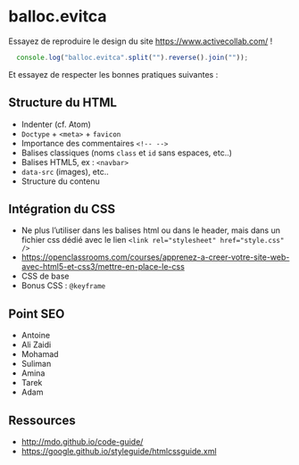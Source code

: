 # balloc.evitca

Essayez de reproduire le design du site <https://www.activecollab.com/> !

```javascript
  console.log("balloc.evitca".split("").reverse().join(""));
```

Et essayez de respecter les bonnes pratiques suivantes :

## Structure du HTML

- Indenter (cf. Atom)
- `Doctype` + `<meta>` + `favicon`
- Importance des commentaires `<!-- -->`
- Balises classiques (noms `class` et `id` sans espaces, etc..)
- Balises HTML5, ex : `<navbar>`
- `data-src` (images), etc..
- Structure du contenu

## Intégration du CSS

- Ne plus l’utiliser dans les balises html ou dans le header, mais dans un fichier css dédié avec le lien `<link rel="stylesheet" href="style.css" />`
- <https://openclassrooms.com/courses/apprenez-a-creer-votre-site-web-avec-html5-et-css3/mettre-en-place-le-css>
- CSS de base
- Bonus CSS : `@keyframe`

## Point SEO

- Antoine
- Ali Zaidi
- Mohamad
- Suliman
- Amina
- Tarek
- Adam

## Ressources

- <http://mdo.github.io/code-guide/>
- <https://google.github.io/styleguide/htmlcssguide.xml>
